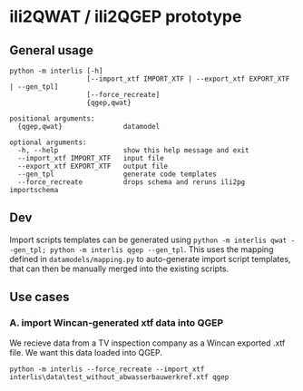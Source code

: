# ili2QWAT / ili2QGEP prototype

## General usage
```
python -m interlis [-h]
                   [--import_xtf IMPORT_XTF | --export_xtf EXPORT_XTF | --gen_tpl]
                   [--force_recreate]
                   {qgep,qwat}

positional arguments:
  {qgep,qwat}               datamodel

optional arguments:
  -h, --help                show this help message and exit
  --import_xtf IMPORT_XTF   input file
  --export_xtf EXPORT_XTF   output file
  --gen_tpl                 generate code templates
  --force_recreate          drops schema and reruns ili2pg importschema
```

## Dev

Import scripts templates can be generated using `python -m interlis qwat --gen_tpl; python -m interlis qgep --gen_tpl`. This uses the mapping defined in `datamodels/mapping.py` to auto-generate import script templates, that can then be manually merged into the existing scripts.

## Use cases

### A. import Wincan-generated xtf data into QGEP

We recieve data from a TV inspection company as a Wincan exported .xtf file. We want this data loaded into QGEP.

```
python -m interlis --force_recreate --import_xtf interlis\data\test_without_abwasserbauwerkref.xtf qgep
```
